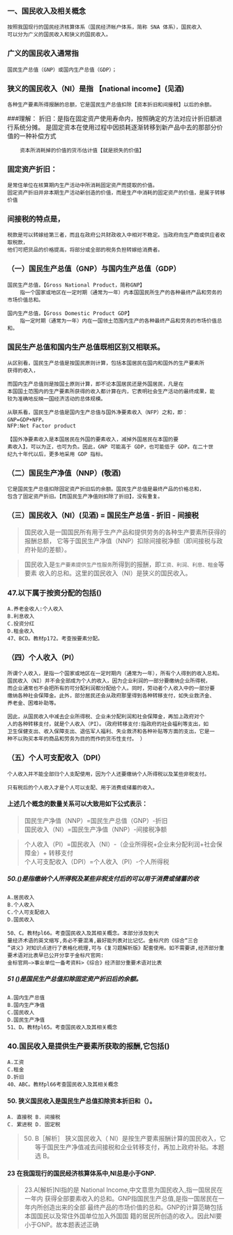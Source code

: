 ### 一、国民收入及相关概念
    按照我国现行的国民经济核算体系（国民经济帐户体系，简称 SNA 体系），国民收入
    可以分为广义的国民收入和狭义的国民收入。
### 广义的国民收入通常指
    国民生产总值（GNP）或国内生产总值（GDP）；
    
### 狭义的国民收入（NI）是指 【national income】(见酒)
    各种生产要素所得报酬的总额，它是国民生产总值扣除【资本折旧和间接税】以后的余额。

###理解：
        折旧：是指在固定资产使用寿命内，按照确定的方法对应计折旧额进行系统分摊。
            是固定资本在使用过程中因损耗逐渐转移到新产品中去的那部分价值的一种补偿方式
            
        资本所消耗掉的价值的货币估计值【就是损失的价值】

### 固定资产折旧：
    是常住单位在核算期内生产活动中所消耗固定资产而提取的价值。
    固定资产折旧并非本期生产活动新创造的价值，而是生产中消耗的固定资产的价值，是属于转移价值        

### 间接税的特点是，
    税款是可以转嫁给第三者，而且在政府公共财政收入中相对不稳定。当政府向生产商或供应者收取税款，
    他们可把货品的价格提高，将部分或全部的税务负担转嫁给消费者。    

### （一）国民生产总值（GNP）与国内生产总值（GDP）
    国民生产总值，【Gross National Product，简称GNP】
        指一个国家或地区在一定时期（通常为一年）内本国国民所生产的各种最终产品和劳务的市场价值总和。
        
    国内生产总值，【Gross Domestic Product GDP】
        指一定时期（通常为一年）内在一国领土范围内生产的各种最终产品和劳务的市场价值总和。

### 国民生产总值和国内生产总值既相区别又相联系。
    从区别看，国民生产总值是按国民原则计算，包括本国居民在国内和国外的生产要素所
    获得的收入，
    
    而国内生产总值则是按国土原则计算，即不论本国居民还是外国居民，凡是在
    本国国土范围内的生产要素所获得的收入都计算在内，它表明社会生产活动的最终成果，能
    较为准确地反映一国经济活动的总体规模。

    从联系看，国民生产总值是国内生产总值与国外净要素收入（NFP）之和，即：
    GNP=GDP+NFP。
    NFP:Net Factor product
    
    【国外净要素收入是本国居民在外国的要素收入，减掉外国居民在本国的要
    素收入】，可以为正，也可为负。因此，GNP 可能高于 GDP，也可能低于 GDP。在二十世
    纪九十年代以后，更多地采用 GDP 指标。
    
### （二）国民生产净值（NNP）(敬酒)
    它是国民生产总值扣除固定资产折旧后的余额。国民生产总值是最终产品的价格总和，
    包含了固定资产折旧。【而国民生产净值则扣除了折旧】，没有重复。

### （三）国民收入（NI）(见酒) = 国民生产总值 - 折旧 - 间接税
>   国民收入是一国国民所有用于生产产品和提供劳务的各种生产要素所获得的报酬总额，
    它等于国民生产净值（NNP）扣除间接税净额（即间接税与政府补贴的差额）。
    
>   国民收入是`生产要素提供生产性服务`所得到的报酬，即`工资、利润、利息、租金`等要素
    收入的总和。这里的国民收入（NI）是狭义的国民收入。

### 47.以下属于按资分配的包括()
    A.养老金收人:个人收入
    B.利息收入
    C.投资分红
    D.租金收入
    47、BCD。教材p172。考查按要素分配。

### （四）个人收入（PI）
    所谓个人收入，是指一个国家或地区在一定时期内（通常为一年），所有个人得到的收入总和。
    国民收入（NI）并不会全部成为个人的收入，因为企业利润的一部分要缴纳企业所得税，
    而企业通常也不会把所有的可分配利润都分配给个人。同时，劳动者个人收入中的一部分要
    缴纳各种社会保障金。此外，部分居民还会从政府那里得到各种转移支付，如失业救济金、
    养老金、困难补助等。

    因此，从国民收入中减去企业所得税、企业未分配利润和社会保障金，再加上政府对个
    人的各种转移支付，就是个人收入（PI）。（政府转移支付:指政府的社会福利等支出，如
    卫生保健支出、收入保障支出、退伍军人福利、失业救济和各种补贴等方面的支出，它是一
    种不以购买本年的商品和劳务为目的而作的货币性支付。 ）

### （五）个人可支配收入（DPI）
    个人收入并不能全部归个人支配使用，因为个人还要缴纳个人所得税以及某些非税支付。
    
    只有税后的个人收入才是个人可以支配、用于消费或储蓄的收入。

#### 上述几个概念的数量关系可以大致用如下公式表示：
>   国民生产净值（NNP）=国民生产总值（GNP）-折旧     
    国民收入（NI）=国民生产净值（NNP）-间接税净额     
    
>   个人收入（PI）=国民收入（NI）-（企业所得税+企业未分配利润+社会保障金）+ 转移支付     
    个人可支配收入（DPI）=个人收入（PI）-个人所得税     


##### 50.()是指缴纳个人所得税及某些非税支付后的可以用于消费或储蓄的收
    A.居民收入
    B.个人收入
    C.个人可支配收入
    D.国民收入
    
    50、C。教材pl66。考查国民收入及其相关概念。本部分涉及到大
    量经济术语的英文缩写,务必不要混淆,最好能列表对比记忆。金标尺的《综合“三合
    ”讲义》对知识点进行了表格化梳理,可与《复习题解析版》配套使用。如不需要讲,经济部分重要术语对比表早已公开分享于金标尺官网:
    金标官网—>事业单位一备考资料>《综合》经济部分重要术语对比表
    
##### 51 ()是国民生产总值扣除固定资产折旧后的余额。
    A.国内生产总值
    B.国内生产净值
    C.国民收人
    D.国民生产净值
    51、D。教材pl65。考查国民收入及其相关概念

### 40.国民收入是提供生产要素所获取的报酬,它包括()
    A.工资
    C.租金
    D.折旧
    40、ABC。教材pl66考查国民收入及其相关概念

#### 50. 狭义国民收入是国民生产总值扣除资本折旧和（）。
    A. 直接税 B. 间接税
    C. 累进税 D. 固定税
>   50. B［解析］ 狭义国民收入（ NI）是按生产要素报酬计算的国民收入，它
    等于国民生产净值减去间接税和企业转移支付，再加上政府补贴。本题选 B。

#### 23 在我国现行的国民经济核算体系中,NI总是小于GNP.
>   23.A[解析]NI指的是 National Income,中文意思为国民收入,指一国居民在一年内
    获得全部要素收入的总和。GNP指国民生产总值,是指一国居民在一年内所创造出来的全部
    最终产品的市场价值的总和。GNP的计算范畴包括本国国民以及常住外国单位加入外国国
    籍的居民所创造的收入。因此NI要小于GNP。故本题表述正确















